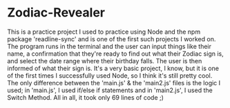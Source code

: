 # Zodiac-Revealer
This is a practice project I used to practice using Node and the npm package 'readline-sync' and is one of the first such projects I worked on. The program runs in the terminal and the user can input things like their name, a confirmation that they're ready to find out what their Zodiac sign is, and select the date range where their birthday falls. The user is then informed of what their sign is. It's a very basic project, I know, but it is one of the first times I successfully used Node, so I think it's still pretty cool. The only difference between the 'main.js' & the 'main2.js' files is the logic I used; in 'main.js', I used if/else if statements and in 'main2.js', I used the Switch Method. All in all, it took only 69 lines of code ;)

